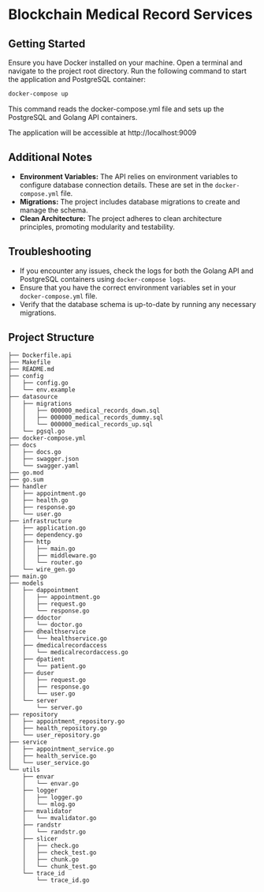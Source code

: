 # Blockchain Medical Record Services

## Getting Started

Ensure you have Docker installed on your machine.
Open a terminal and navigate to the project root directory.
Run the following command to start the application and PostgreSQL container:
```bash
docker-compose up
```
This command reads the docker-compose.yml file and sets up the PostgreSQL and Golang API containers.

The application will be accessible at http://localhost:9009

## Additional Notes

-   **Environment Variables:**  The API relies on environment variables to configure database connection details. These are set in the  `docker-compose.yml`  file.
-   **Migrations:**  The project includes database migrations to create and manage the schema.
-   **Clean Architecture:**  The project adheres to clean architecture principles, promoting modularity and testability.

## Troubleshooting

-   If you encounter any issues, check the logs for both the Golang API and PostgreSQL containers using  `docker-compose logs`.
-   Ensure that you have the correct environment variables set in your  `docker-compose.yml`  file.
-   Verify that the database schema is up-to-date by running any necessary migrations.

## Project Structure

```plaintext
├── Dockerfile.api
├── Makefile
├── README.md
├── config
│   ├── config.go
│   └── env.example
├── datasource
│   ├── migrations
│   │   ├── 000000_medical_records_down.sql
│   │   ├── 000000_medical_records_dummy.sql
│   │   └── 000000_medical_records_up.sql
│   └── pgsql.go
├── docker-compose.yml
├── docs
│   ├── docs.go
│   ├── swagger.json
│   └── swagger.yaml
├── go.mod
├── go.sum
├── handler
│   ├── appointment.go
│   ├── health.go
│   ├── response.go
│   └── user.go
├── infrastructure
│   ├── application.go
│   ├── dependency.go
│   ├── http
│   │   ├── main.go
│   │   ├── middleware.go
│   │   └── router.go
│   └── wire_gen.go
├── main.go
├── models
│   ├── dappointment
│   │   ├── appointment.go
│   │   ├── request.go
│   │   └── response.go
│   ├── ddoctor
│   │   └── doctor.go
│   ├── dhealthservice
│   │   └── healthservice.go
│   ├── dmedicalrecordaccess
│   │   └── medicalrecordaccess.go
│   ├── dpatient
│   │   └── patient.go
│   ├── duser
│   │   ├── request.go
│   │   ├── response.go
│   │   └── user.go
│   └── server
│       └── server.go
├── repository
│   ├── appointment_repository.go
│   ├── health_repository.go
│   └── user_repository.go
├── service
│   ├── appointment_service.go
│   ├── health_service.go
│   └── user_service.go
└── utils
    ├── envar
    │   └── envar.go
    ├── logger
    │   ├── logger.go
    │   └── mlog.go
    ├── mvalidator
    │   └── mvalidator.go
    ├── randstr
    │   └── randstr.go
    ├── slicer
    │   ├── check.go
    │   ├── check_test.go
    │   ├── chunk.go
    │   └── chunk_test.go
    └── trace_id
        └── trace_id.go
```